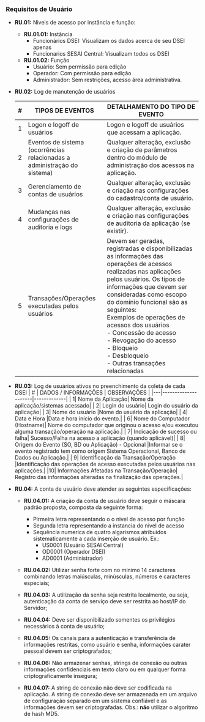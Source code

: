 
### Requisitos de Usuário

* **RU.01:** Niveis de acesso por instância e função:
    * **RU.01.01:** Instância
		* Funcionários DSEI: Visualizam os dados acerca de seu DSEI apenas
		* Funcionarios SESAI Central: Visualizam todos os DSEI
	* **RU.01.02:**  Função
		* Usuário: Sem permissão para edição
		* Operador: Com permissão para edição
		* Administrador: Sem restrições, acesso área administrativa.

* **RU.02:** Log de manutenção de usuários

    | # | TIPOS DE EVENTOS | DETALHAMENTO DO TIPO DE EVENTO |
    |---|------------------|--------------------------------|
    |1	|Logon e logoff de usuários|	Logon e logoff de usuários que acessam a aplicação.|
    |2	|Eventos de sistema <br />(ocorrências relacionadas a administração do sistema)|	Qualquer alteração, exclusão e criação de parâmetros dentro do módulo de administração dos acessos na aplicação.|
    |3	|Gerenciamento de contas de usuários|	Qualquer alteração, exclusão e criação nas configurações do cadastro/conta de usuário.|
    |4	|Mudanças nas configurações de auditoria e logs	|Qualquer alteração, exclusão e criação nas configurações de auditoria da aplicação (se existir).|
    |5	|Transações/Operações executadas pelos usuários|	Devem ser geradas, registradas e disponibilizadas as informações das operações de acessos realizadas nas aplicações pelos usuários. Os tipos de informações que devem ser consideradas como escopo do domínio funcional são as seguintes:<br />Exemplos de operações de acessos dos usuários<br />- Concessão de acesso<br />- Revogação do acesso<br />- Bloqueio<br />- Desbloqueio<br />- Outras transações relacionadas|

* **RU.03:** Log de usuários ativos no preenchimento da coleta de cada DSEI
    | # | DADOS / INFORMAÇÕES | OBSERVAÇÕES |
    |---|---------------------|-------------|
    |	1|	Nome da Aplicação|	Nome da aplicação/sistemas acessado|
    |	2|	Login do usuário|	Login do usuário da aplicação|
    |	3|	Nome do usuário	|Nome do usuário da aplicação|
    |	4|	Data e Hora	|Data e hora início do evento.|
    |	6|	Nome do Computador (Hostname)|	Nome do computador que originou o acesso e/ou executou alguma transação/operação na aplicação.|
    |	7|	Indicação de sucesso ou falha|	Sucesso/Falha na acesso a aplicação (quando aplicável)|
    |	8|	Origem do Evento (SO, BD ou Aplicação) - Opcional	|Informar se o evento registrado tem como origem Sistema Operacional, Banco de Dados ou Aplicação.|
    |	9|	Identificação da Transação/Operação	|Identificação das operações de acesso executadas pelos usuários nas aplicações.|
    |10|	Informações Afetadas na Transação/Operação|	Registro das informações alteradas na finalização das operações.|

* **RU.04:** A conta de usuário deve atender as seguintes especificações:
	*  **RU.04.01:**  A criação da conta de usuário deve seguir o máscara padrão proposta, composta da seguinte forma:
		* Pirmeira letra representando o o nivel de acesso por função
        * Segunda letra representando a instancia do nivel de acesso
        * Sequência numerica de quatro algarismos atribuidos sistematicamente a cada inserção de usuário. 
        	Ex.:
        	*  US0001 (Usuário SESAI Central)
        	*  OD0001 (Operador DSEI)
        	*  AD0001 (Administrador)

    *   **RU.04.02:**  Utilizar senha forte com no mínimo 14 caracteres combinando letras maiúsculas, minúsculas, números e caracteres especiais;
    *   **RU.04.03:**  A utilização da senha seja restrita localmente, ou seja, autenticação da conta de serviço deve ser restrita ao host/IP do Servidor;
    *   **RU.04.04:**  Deve ser disponibilizado somentes os privilégios necessários à conta de usuário;
    *   **RU.04.05:**  Os canais para a autenticação e transferência de informações restritas, como usuário e senha, informações carater pessoal devem ser criptografados;
    *   **RU.04.06:**  Não armazenar senhas, strings de conexão ou outras informações confidenciais em texto claro ou em qualquer forma criptograficamente insegura;
    *   **RU.04.07:**  A string de conexão não deve ser codificada na aplicação. A string de conexão deve ser armazenada em um arquivo de configuração separado em um sistema confiável e as informações devem ser criptografadas. Obs.: **não** utilizar o algoritmo de hash MD5.


